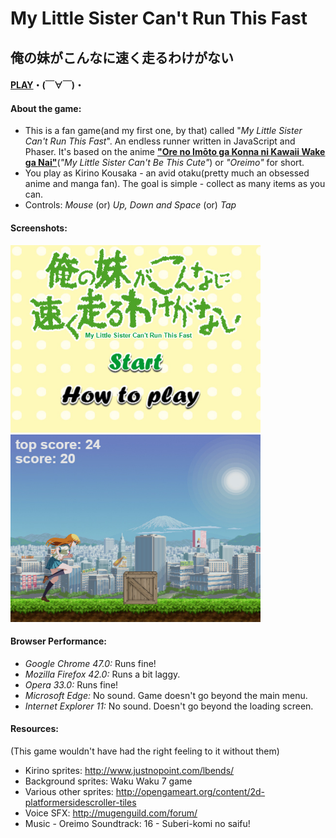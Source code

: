# My Little Sister Can't Run This Fast
## 俺の妹がこんなに速く走るわけがない
#### [PLAY](https://gitcdn.xyz/repo/BrunoHautenfaust/Personal-Projects/master/Oreimo%20Endless%20Runner/MainGame.html)・(￣∀￣)・
#### About the game:
 - This is a fan game(and my first one, by that) called "_My Little Sister Can't Run This Fast_". An endless runner written in JavaScript and Phaser.
 It's based on the anime [**"Ore no Imōto ga Konna ni Kawaii Wake ga Nai"**](http://myanimelist.net/anime/8769/Ore_no_Imouto_ga_Konnani_Kawaii_Wake_ga_Nai)(_"My Little Sister Can't Be This Cute"_) or _"Oreimo"_ for short. 
 - You play as Kirino Kousaka - an avid otaku(pretty much an obsessed anime and manga fan). The goal is simple - collect as many items as you can.
 - Controls: _Mouse_ (or) _Up, Down and Space_ (or) _Tap_
 
#### Screenshots:
<img src="./screenshots/screen1.jpg" alt="screen1" width="400" height="300">
<img src="./screenshots/screen2.jpg" alt="screen2" width="400" height="300">

#### Browser Performance:
- _Google Chrome 47.0:_ Runs fine!
- _Mozilla Firefox 42.0:_ Runs a bit laggy.
- _Opera 33.0:_ Runs fine!
- _Microsoft Edge:_ No sound. Game doesn't go beyond the main menu. 
- _Internet Explorer 11:_ No sound. Doesn't go beyond the loading screen.

#### Resources:
(This game wouldn't have had the right feeling to it without them)
- Kirino sprites: http://www.justnopoint.com/lbends/
- Background sprites: Waku Waku 7 game
- Various other sprites: http://opengameart.org/content/2d-platformersidescroller-tiles
- Voice SFX: http://mugenguild.com/forum/
- Music - Oreimo Soundtrack: 16 - Suberi-komi no saifu!
